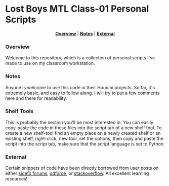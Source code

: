 # Lost Boys MTL Class-01 Personal Scripts #

<p align="center">
<b><a href="#overview">Overview</a></b>
|
<b><a href="#notes">Notes</a></b>
|
<b><a href="#external">External</a></b>
</p>

### Overview

Welcome to this repository, which is a collection of personal scripts I've made to use on my classroom workstation.

### Notes

Anyone is welcome to use this code in their Houdini projects. So far, it's extremely basic, and easy to follow along. I will try to put a few comments here and there for readability.

### Shelf Tools

This is probably the section you'll be most interested in. You can easily copy-paste the code in these files into the script tab of a new shelf tool. To create a new shelf-tool find an empty place on a newly created shelf or an existing shelf, right-click, new tool, set the options, then copy and paste the script into the script tab, make sure that the script language is set to Python.

### External

Certain snippets of code have been directly borrowed from user posts on either [sidefx forums](https://www.sidefx.com/forum/), [odforce](https://forums.odforce.net/), or [stackoverflow](https://stackoverflow.com/). All excellent learning resources!
